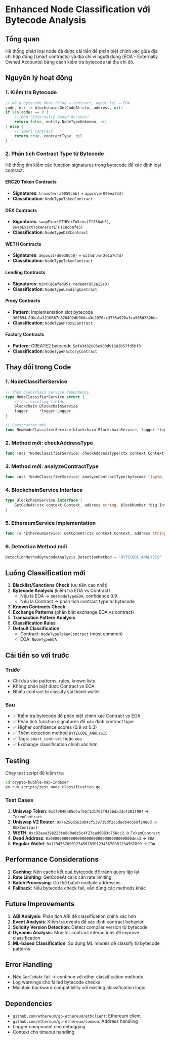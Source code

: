 # Enhanced Node Classification với Bytecode Analysis

## Tổng quan

Hệ thống phân loại node đã được cải tiến để phân biệt chính xác giữa địa chỉ hợp đồng (smart contracts) và địa chỉ ví người dùng (EOA - Externally Owned Accounts) bằng cách kiểm tra bytecode tại địa chỉ đó.

## Nguyên lý hoạt động

### 1. Kiểm tra Bytecode
```go
// Nếu bytecode khác rỗng ⇒ contract, ngược lại ⇒ EOA
code, err := blockchain.GetCodeAt(ctx, address, nil)
if len(code) == 0 {
    // EOA (Externally Owned Account)
    return false, entity.NodeTypeUnknown, nil
} else {
    // Smart Contract
    return true, contractType, nil
}
```

### 2. Phân tích Contract Type từ Bytecode
Hệ thống tìm kiếm các function signatures trong bytecode để xác định loại contract:

#### ERC20 Token Contracts
- **Signatures**: `transfer(a9059cbb)` + `approve(095ea7b3)`
- **Classification**: `NodeTypeTokenContract`

#### DEX Contracts
- **Signatures**: `swapExactETHForTokens(7ff36ab5)`, `swapExactTokensForETH(18cbafe5)`
- **Classification**: `NodeTypeDEXContract`

#### WETH Contracts
- **Signatures**: `deposit(d0e30db0)` + `withdraw(2e1a7d4d)`
- **Classification**: `NodeTypeTokenContract`

#### Lending Contracts
- **Signatures**: `mint(a6afed95)`, `redeem(852a12e3)`
- **Classification**: `NodeTypeLendingContract`

#### Proxy Contracts
- **Pattern**: Implementation slot bytecode `360894a13ba1a3210667c828492db98dca3e2076cc3735a920a3ca505d382bbc`
- **Classification**: `NodeTypeProxyContract`

#### Factory Contracts
- **Pattern**: CREATE2 bytecode `5af43d82803e903d91602b57fd5bf3`
- **Classification**: `NodeTypeFactoryContract`

## Thay đổi trong Code

### 1. NodeClassifierService
```go
// Thêm blockchain service dependency
type NodeClassifierService struct {
    // ... existing fields
    blockchain BlockchainService
    logger     *logger.Logger
}

// Constructor mới
func NewNodeClassifierService(blockchain BlockchainService, logger *logger.Logger) *NodeClassifierService
```

### 2. Method mới: checkAddressType
```go
func (ncs *NodeClassifierService) checkAddressType(ctx context.Context, address string) (isContract bool, contractType entity.NodeType, err error)
```

### 3. Method mới: analyzeContractType
```go
func (ncs *NodeClassifierService) analyzeContractType(bytecode []byte, address string) entity.NodeType
```

### 4. BlockchainService Interface
```go
type BlockchainService interface {
    GetCodeAt(ctx context.Context, address string, blockNumber *big.Int) ([]byte, error)
}
```

### 5. EthereumService Implementation
```go
func (s *EthereumService) GetCodeAt(ctx context.Context, address string, blockNumber *big.Int) ([]byte, error)
```

### 6. Detection Method mới
```go
DetectionMethodBytecodeAnalysis DetectionMethod = "BYTECODE_ANALYSIS"
```

## Luồng Classification mới

1. **Blacklist/Sanctions Check** (ưu tiên cao nhất)
2. **Bytecode Analysis** (kiểm tra EOA vs Contract)
   - Nếu là EOA → set `NodeTypeEOA`, confidence 0.9
   - Nếu là Contract → phân tích contract type từ bytecode
3. **Known Contracts Check**
4. **Exchange Patterns** (phân biệt exchange EOA vs contract)
5. **Transaction Pattern Analysis**
6. **Classification Rules**
7. **Default Classification**
   - Contract: `NodeTypeTokenContract` (most common)
   - EOA: `NodeTypeEOA`

## Cải tiến so với trước

### Trước
- Chỉ dựa vào patterns, rules, known lists
- Không phân biệt được Contract vs EOA
- Nhiều contract bị classify sai thành wallet

### Sau
- ✅ Kiểm tra bytecode để phân biệt chính xác Contract vs EOA
- ✅ Phân tích function signatures để xác định contract type
- ✅ Higher confidence scores (0.9 vs 0.3)
- ✅ Thêm detection method `BYTECODE_ANALYSIS`
- ✅ Tags: `smart_contract` hoặc `eoa`
- ✅ Exchange classification chính xác hơn

## Testing

Chạy test script để kiểm tra:
```bash
cd crypto-bubble-map-indexer
go run scripts/test_node_classification.go
```

### Test Cases
1. **Uniswap Token**: `0x1f9840a85d5af5bf1d1762f925bdaddc4201f984` → `TokenContract`
2. **Uniswap V2 Router**: `0x7a250d5630b4cf539739df2c5dacb4c659f2488d` → `DEXContract`
3. **WETH**: `0xc02aaa39b223fe8d0a0e5c4f27ead9083c756cc2` → `TokenContract`
4. **Dead Address**: `0x000000000000000000000000000000000000dead` → `EOA`
5. **Regular Wallet**: `0x1234567890123456789012345678901234567890` → `EOA`

## Performance Considerations

1. **Caching**: Nên cache kết quả bytecode để tránh query lặp lại
2. **Rate Limiting**: GetCodeAt calls cần rate limiting
3. **Batch Processing**: Có thể batch multiple addresses
4. **Fallback**: Nếu bytecode check fail, vẫn dùng các methods khác

## Future Improvements

1. **ABI Analysis**: Phân tích ABI để classification chính xác hơn
2. **Event Analysis**: Kiểm tra events để xác định contract behavior
3. **Solidity Version Detection**: Detect compiler version từ bytecode
4. **Dynamic Analysis**: Monitor contract interactions để improve classification
5. **ML-based Classification**: Sử dụng ML models để classify từ bytecode patterns

## Error Handling

- Nếu `GetCodeAt` fail → continue với other classification methods
- Log warnings cho failed bytecode checks
- Maintain backward compatibility với existing classification logic

## Dependencies

- `github.com/ethereum/go-ethereum/ethclient`: Ethereum client
- `github.com/ethereum/go-ethereum/common`: Address handling
- Logger component cho debugging
- Context cho timeout handling